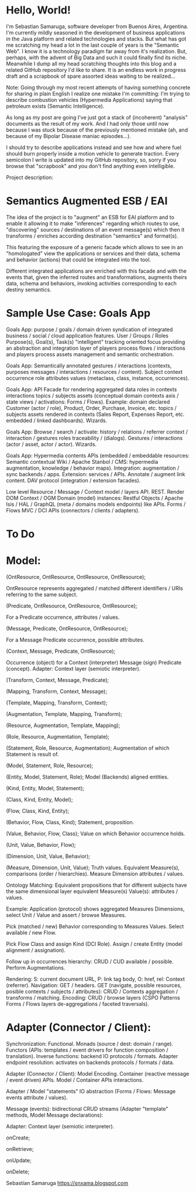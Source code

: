 # Hello, World!

I'm Sebastian Samaruga, software developer from Buenos Aires, Argentina. I'm currently mildly seasoned in the development of business applications in the Java platform and related technologies and stacks.
But what has got me scratching my head a lot in the last couple of years is the "Semantic Web". I know it is a technology paradigm far away from it's realization. But, perhaps, with the advent of Big Data and such it could finally find its niche.
Meanwhile I dump all my head scratching thoughts into this blog and a related GitHub repository I'd like to share. It is an endless work in progress draft and a scrapbook of spare assorted ideas waiting to be realized...

Note: Going through my most recent attempts of having something concrete for sharing in plain English I realize one mistake I'm committing: I'm trying to describe combustion vehicles (Hypermedia Applications) saying that petroleum exists (Semantic Intelligence).

As long as my post are going I've just got a stack of (incoherent) "analysis" documents as the result of my work. And I had only those until now because I was stuck because of the previously mentioned mistake (ah, and because of my Bipolar Disease maniac episodes...).

I should try to describe applications instead and see how and where fuel should burn properly inside a motion vehicle to generate traction. Every semicolon I write is updated into my GitHub repository, so, sorry if you browse that "scrapbook" and you don't find anything even intelligible.

Project description:

# Semantics Augmented ESB / EAI

The idea of the project is to "augment" an ESB for EAI platform and to enable it allowing it to make "inferences" regarding which routes to use, "discovering" sources / destinations of an event message(s) which then it transforms / enriches according destination "semantics" and format(s).

This featuring the exposure of a generic facade which allows to see in an "homologated" view the applications or services and their data, schema and behavior (actions) that could be integrated into the tool.

Different integrated applications are enriched with this facade and with the events that, given the inferred routes and transformations, augments theirs data, schema and behaviors, invoking activities corresponding to each destiny semantics.

# Sample Use Case: Goals App

Goals App: purpose / goals / domain driven syndication of  integrated business / social / cloud application features. User / Groups / Roles Purpose(s), Goal(s), Task(s) "intelligent" tracking oriented focus providing an abstraction and integration layer of players process flows / interactions and players process assets management and semantic orchestration.

Goals App: Semantically annotated gestures / interactions (contexts, purposes messages / interactions / resources / content). Subject context occurrence role attributes values (metaclass, class, instance, occurrences).

Goals App: API Facade for rendering aggregated data roles in contexts interactions topics / subjects assets (conceptual domain contexts axis / state views / activations: Forms / Flows). Example: domain declared Customer (actor / role), Product, Order, Purchase, Invoice, etc. topics / subjects assets rendered in contexts (Sales Report, Expenses Report, etc. embedded / linked dashboards). Wizards.

Goals App: Browse / search / activate: history / relations / referrer context / interaction / gestures roles traceability / (dialogs). Gestures / interactions (actor / asset, actor / actor). Wizards.

Goals App: Hypermedia contents APIs (embedded / embeddable resources: Semantic contextual Wiki / Apache Stanbol / CMS: hypermedia augmentation, knowledge / behavior maps). Integration: augmentation / sync backends / apps. Extension: services / APIs. Annotate / augment link content. DAV protocol (integration / extension facades).

Low level Resource / Message / Context model / layers API. REST. Render DOM Context / OGM Domain (model) instances: Restful Objects / Apache Isis / HAL / GraphQL (meta / domains models endpoints) like APIs. Forms / Flows MVC / DCI APIs (connectors / clients / adapters).

# To Do

# Model:

(OntResource, OntResource, OntResource, OntResource);

OntResource represents aggregated / matched different identifiers / URIs referring to the same subject.

(Predicate, OntResource, OntResource, OntResource);

For a Predicate occurrence, attributes / values.

(Message, Predicate, OntResource, OntResource);

For a Message Predicate occurrence, possible attributes.

(Context, Message, Predicate, OntResource);

Occurrence (object) for a Context (interpreter) Message (sign) Predicate (concept). Adapter: Context layer (semiotic interpreter).

(Transform, Context, Message, Predicate);

(Mapping, Transform, Context, Message);

(Template, Mapping, Transform, Context);

(Augmentation, Template, Mapping, Transform);

(Resource, Augmentation, Template, Mapping);

(Role, Resource, Augmentation, Template);

(Statement, Role, Resource, Augmentation); Augmentation of which Statement is result of.

(Model, Statement, Role, Resource);

(Entity, Model, Statement, Role); Model (Backends) aligned entities.

(Kind, Entity, Model, Statement);

(Class, Kind, Entity, Model);

(Flow, Class, Kind, Entity);

(Behavior, Flow, Class, Kind); Statement, proposition.

(Value, Behavior, Flow, Class); Value on which Behavior occurrence holds.

(Unit, Value, Behavior, Flow);

(Dimension, Unit, Value, Behavior);

(Measure, Dimension, Unit, Value); Truth values. Equivalent Measure(s), comparisons (order / hierarchies). Measure Dimension attributes / values.

Ontology Matching: Equivalent propositions that for different subjects have the same dimensional layer equivalent Measure(s) Value(s): attributes / values.

Example: Application (protocol) shows aggregated Measures Dimensions, select Unit / Value and assert / browse Measures.

Pick (matched / new) Behavior corresponding to Measures Values. Select available / new Flow.

Pick Flow Class and assign Kind (DCI Role). Assign / create Entity (model alignment / assignation).

Follow up in occurrences hierarchy: CRUD / CUD available / possible. Perform Augmentations.

Rendering: S: current document URL, P: link tag body, O: href, rel: Context (referrer). Navigation: GET / headers. GET (navigate, possible resources, posible contexts / subjects / attributes): CRUD / Contexts aggregation / transforms / matching. Encoding: CRUD / browse layers (CSPO Patterns Forms / Flows layers de-aggregations / faceted traversals).

# Adapter (Connector / Client):

Synchronization: Functional. Monads (source / dest: domain / range). Functors (APIs: templates / event drivers for function composition / translation). Inverse functions: backend IO protocols / formats. Adapter endpoint resolution: activates on backends protocols / formats / data.

Adapter (Connector / Client): Model Encoding. Container (reactive message / event driven) APIs. Model / Container APIs interactions.

Adapter / Model "statements" IO abstraction (Forms / Flows: Message events attribute / values).

Message (events): bidirectional CRUD streams (Adapter "template" methods, Model Message declarations):

Adapter: Context layer (semiotic interpreter).

onCreate;

onRetrieve;

onUpdate;

onDelete;


Sebastian Samaruga
https://snxama.blogspot.com
